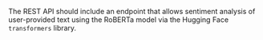 The REST API should include an endpoint that allows sentiment analysis of user-provided text using the RoBERTa model via the Hugging Face `transformers` library.
